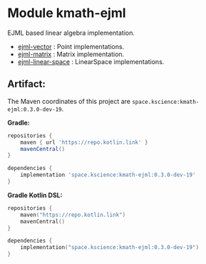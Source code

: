 # Module kmath-ejml

EJML based linear algebra implementation.

 - [ejml-vector](src/main/kotlin/space/kscience/kmath/ejml/EjmlVector.kt) : Point implementations.
 - [ejml-matrix](src/main/kotlin/space/kscience/kmath/ejml/EjmlMatrix.kt) : Matrix implementation.
 - [ejml-linear-space](src/main/kotlin/space/kscience/kmath/ejml/EjmlLinearSpace.kt) : LinearSpace implementations.


## Artifact:

The Maven coordinates of this project are `space.kscience:kmath-ejml:0.3.0-dev-19`.

**Gradle:**
```gradle
repositories {
    maven { url 'https://repo.kotlin.link' }
    mavenCentral()
}

dependencies {
    implementation 'space.kscience:kmath-ejml:0.3.0-dev-19'
}
```
**Gradle Kotlin DSL:**
```kotlin
repositories {
    maven("https://repo.kotlin.link")
    mavenCentral()
}

dependencies {
    implementation("space.kscience:kmath-ejml:0.3.0-dev-19")
}
```
